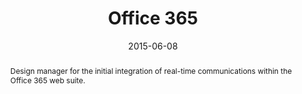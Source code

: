 ---
eleventyExcludeFromCollections: true

layout: article.njk
title: Office 365
client: Microsoft
partner: Office Design Group
date: 2015-06-08
abstract: Design manager for the initial integration of real-time communications within the Office 365 web suite.
headline: Skype 💕 Office 365
collaborators:
 - Anna-Leena Brinck
 - Enrique Quiroz Valdez
 - Oliver Scholz
hero:
 - /assets/hero/microsoft/office365.jpg
text:
  - The brief was simple - how do you make a Skype for Business client fit into
    the workflow of a typical Outlook user, but still make it feel like it was
    part of Office 365 all along?
  - Myself and the team took particular care to align typography, grids and even
    themes to ensure that the Skype app felt at home alongside e-mail, but also
    respected the environment it was in and any customisation choices that the
    user had made. 
thumbnail:
  - thumbnail-0365.png
media:
  - office-365.png
tags: 
 - applications
video:
 - https://www.youtube.com/watch?v=Hm8FYuvqXV8
---